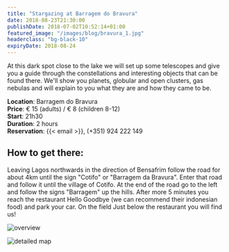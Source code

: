 ```yaml
---
title: "Stargazing at Barragem do Bravura"
date: 2018-08-23T21:30:00
publishDate: 2018-07-02T10:52:14+01:00
featured_image: "/images/blog/bravura_1.jpg"
headerclass: "bg-black-10"
expiryDate: 2018-08-24
---
```


At this dark spot close to the lake we will set up some telescopes and give you a guide through the constellations and interesting objects that can be found there.
We'll show you planets, globular and open clusters, gas nebulas and will explain to you what they are and how they came to be.

<!--more-->


__Location__: Barragem do Bravura\
__Price__: &euro; 15 (adults) / &euro; 8 (children 8-12)\
__Start__: 21h30\
__Duration__: 2 hours\
__Reservation__: {{< email >}}, (+351) 924 222 149

## How to get there:

Leaving Lagos northwards in the direction of Bensafrim follow the road for about 4km until the sign "Cotifo" or "Barragem da Bravura".
Enter that road and follow it until the village of Cotifo.
At the end of the road go to the left and follow the signs "Barragem" up the hills.
After more 5 minutes you reach the restaurant Hello Goodbye (we can recommend their indonesian food) and park your car. On the field Just below the restaurant you will find us!

![overview](../../images/blog/bravura-large.png)



![detailed map](../../images/blog/bravura-detail.png)

